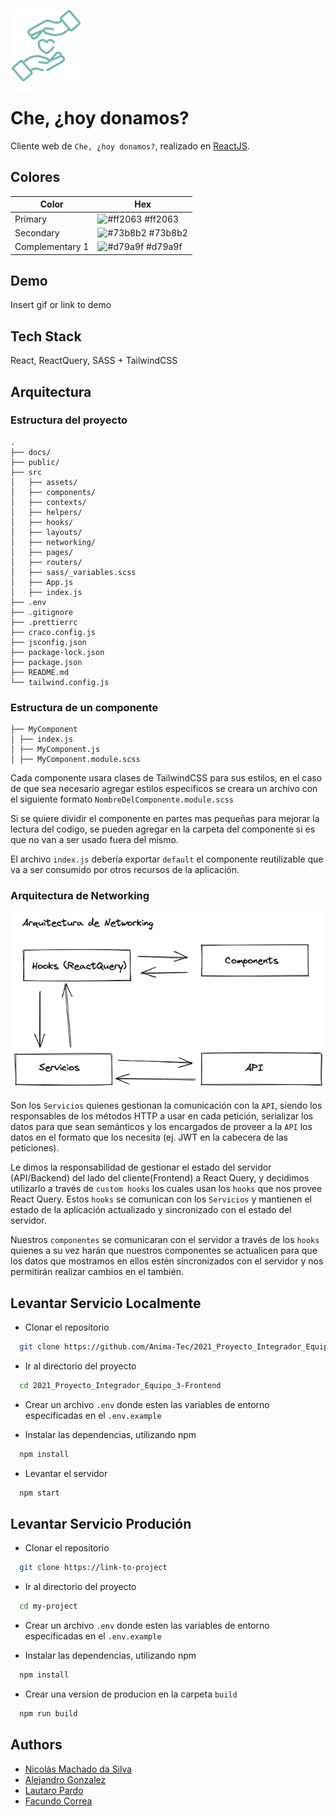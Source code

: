 ![Logo](src/assets/logo--secondary.svg)

# Che, ¿hoy donamos?

Cliente web de `Che, ¿hoy donamos?`, realizado en [ReactJS](https://reactjs.org/).

## Colores

| Color           | Hex                                                              |
| --------------- | ---------------------------------------------------------------- |
| Primary         | ![#ff2063](https://via.placeholder.com/10/ff2063?text=+) #ff2063 |
| Secondary       | ![#73b8b2](https://via.placeholder.com/10/73b8b2?text=+) #73b8b2 |
| Complementary 1 | ![#d79a9f](https://via.placeholder.com/10/d79a9f?text=+) #d79a9f |

## Demo

Insert gif or link to demo

## Tech Stack

React, ReactQuery, SASS + TailwindCSS

## Arquitectura

### Estructura del proyecto

```
.
├── docs/
├── public/
├── src
│   ├── assets/
│   ├── components/
│   ├── contexts/
│   ├── helpers/
│   ├── hooks/
│   ├── layouts/
│   ├── networking/
│   ├── pages/
│   ├── routers/
│   ├── sass/_variables.scss
│   ├── App.js
│   ├── index.js
├── .env
├── .gitignore
├── .prettierrc
├── craco.config.js
├── jsconfig.json
├── package-lock.json
├── package.json
├── README.md
└── tailwind.config.js
```

### Estructura de un componente

```
├── MyComponent
│ ├── index.js
│ ├── MyComponent.js
│ ├── MyComponent.module.scss
```

Cada componente usara clases de TailwindCSS para sus estilos, en el caso de que sea necesario agregar estilos especificos se creara un archivo con el siguiente formato `NombreDelComponente.module.scss`

Si se quiere dividir el componente en partes mas pequeñas para mejorar la lectura del codigo, se pueden agregar en la carpeta del componente si es que no van a ser usado fuera del mismo.

El archivo `index.js` debería exportar `default` el componente reutilizable que va a ser consumido por otros recursos de la aplicación.

### Arquitectura de Networking

![Logo](docs/networking-architecture.png)

Son los `Servicios` quienes gestionan la comunicación con la `API`, siendo los responsables de los métodos HTTP a usar en cada petición, serializar los datos para que sean semánticos y los encargados de proveer a la `API` los datos en el formato que los necesita (ej. JWT en la cabecera de las peticiones).

Le dimos la responsabilidad de gestionar el estado del servidor (API/Backend) del lado del cliente(Frontend) a React Query, y decidimos utilizarlo a través de `custom hooks` los cuales usan los `hooks` que nos provee React Query. Estos `hooks` se comunican con los `Servicios` y mantienen el estado de la aplicación actualizado y sincronizado con el estado del servidor.

Nuestros `componentes` se comunicaran con el servidor a través de los `hooks` quienes a su vez harán que nuestros componentes se actualicen para que los datos que mostramos en ellos estén sincronizados con el servidor y nos permitirán realizar cambios en el también.

## Levantar Servicio Localmente

- Clonar el repositorio

```bash
  git clone https://github.com/Anima-Tec/2021_Proyecto_Integrador_Equipo_3-Frontend.git
```

- Ir al directorio del proyecto

```bash
  cd 2021_Proyecto_Integrador_Equipo_3-Frontend
```

- Crear un archivo `.env` donde esten las variables de entorno especificadas en el `.env.example`

- Instalar las dependencias, utilizando npm

```bash
  npm install
```

- Levantar el servidor

```bash
  npm start
```

## Levantar Servicio Produción

- Clonar el repositorio

```bash
  git clone https://link-to-project
```

- Ir al directorio del proyecto

```bash
  cd my-project
```

- Crear un archivo `.env` donde esten las variables de entorno especificadas en el `.env.example`

- Instalar las dependencias, utilizando npm

```bash
  npm install
```

- Crear una version de producion en la carpeta `build`

```bash
  npm run build
```

## Authors

- [Nicolás Machado da Silva](https://www.github.com/nicocadq)
- [Alejandro Gonzalez](https://github.com/alejandroGonGon)
- [Lautaro Pardo](https://github.com/LautaroPardo)
- [Facundo Correa](https://github.com/facorrea700)

